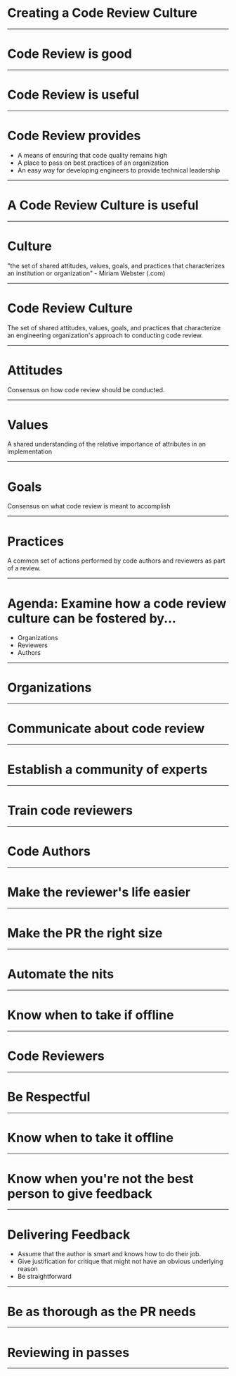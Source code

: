 # Creating a Code Review Culture

<!---
- Introduce yourself and say title of talk
- Lead into the uncontroversial statement about code review
-->

---

# Code Review is good

<!---
- But saying that something is good isn't very helpful. Instead, it's better to say whether or not it's useful
-->

---

# Code Review is useful

---

# Code Review provides

* A means of ensuring that code quality remains high
* A place to pass on best practices of an organization
* An easy way for developing engineers to provide technical leadership

<!--- TODO: Figure out the transition here. Maybe something about how we maximize the benefits? -->

---

# A Code Review Culture is useful

---

# Culture

"the set of shared attitudes, values, goals, and practices that characterizes an institution or organization" - Miriam Webster (.com)

<!---
- Maybe add a note about how culture can be intentional or accidental?
-->

---

# Code Review Culture

The set of shared attitudes, values, goals, and practices that characterize an engineering organization's approach to conducting code review.

<!--- lead in: let's break that down a little bit -->

---

# Attitudes

Consensus on how code review should be conducted.

---

# Values

A shared understanding of the relative importance of attributes in an implementation

<!---
TODO: Maybe refine this?

- Sometimes best stated as "Given situation x, we use y because z"

-->

---

# Goals

Consensus on what code review is meant to accomplish

<!--- Important point: disagreements on the goal of code review can lead to issues with too many comments -->

---

# Practices

A common set of actions performed by code authors and reviewers as part of a review.

<!--- These are the easy parts, and the bulk of the talk -->

---

# Agenda: Examine how a code review culture can be fostered by...

* Organizations
* Reviewers
* Authors

---

# Organizations

---

# Communicate about code review

<!---
TODO: Flesh this out a bit. Really we want to communicate about the attitudes and values part

- Communicate about the pedagogical aspects
- Get buy in from leadership
-->

---

# Establish a community of experts

<!---
- Communities should be intentional (?)
- Domain experts as well as language experts
- Domain experts should be able to provide advice and feedback about the correctness of a solution in a particular problem domain
- Language experts should be able to provide advice and feedback about whether a solution is idiomatic both to the language as a whole, and to the best practices of the organization in the use of that language
- Have a means of becoming a "certified" expert as part of IC career growth
-->

---

# Train code reviewers

<!---
- Talk about the fact that code review is a skill that needs to be trained and honed like any other
- Lead into code authors
-->

---

# Code Authors

---

# Make the reviewer's life easier

<!---
- TODO: This might want to be two separate slides, with "make the reviewers life easier" as a theme
- TODO: This can be expanded into a few slides.
- Communication slides:
- Key here is communicating with the reviewer. Context is everything
- Communicate the context for the change in the PR message (TODO: example of bad and good PR message)
- Highlight areas where design choices were made and show that you've thought about that choice

-->

---

# Make the PR the right size

<!---
- Work in "vertical slices"
-->

---

# Automate the nits

<!---
- Tests, linters, etc. should be run to keep nits to a minimum
-->

---

# Know when to take if offline

<!---
- If the reviewer leaves a ton of commentary, ask them to pair on addressing comments and making improvements
- If the reviewer seems antagonistic, address it offline.
- Two types here: misunderstanding and toxicity
-->

---

# Code Reviewers

---

# Be Respectful

<!---
- Assume that people can do their jobs
- Understand that code review is a pedagogical practice
-->

---

# Know when to take it offline

<!---
- If the solution is obviously wrong or would lead you to leave a bunch of comments, set up a pairing session, make a list of revisions to make to the code, and use that time to teach the author
-->

---

# Know when you're not the best person to give feedback

---

# Delivering Feedback

* Assume that the author is smart and knows how to do their job. <!--- questions trick -->
* Give justification for critique that might not have an obvious underlying reason <!--- values -->
* Be straightforward <!--- Avoid "weasel words" -->

---

# Be as thorough as the PR needs

<!---

-->

---

# Reviewing in passes

---
